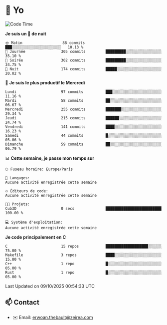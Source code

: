 # 👋 Yo

<!--START_SECTION:waka-->
![Code Time](http://img.shields.io/badge/Code%20Time-233%20hrs%2014%20mins-blue)

**Je suis un 🦉 de nuit** 

```text
🌞 Matin                  88 commits          ███░░░░░░░░░░░░░░░░░░░░░░   10.13 % 
🌆 Journée                305 commits         █████████░░░░░░░░░░░░░░░░   35.10 % 
🌃 Soirée                 302 commits         █████████░░░░░░░░░░░░░░░░   34.75 % 
🌙 Nuit                   174 commits         █████░░░░░░░░░░░░░░░░░░░░   20.02 % 
```
📅 **Je suis le plus productif le Mercredi** 

```text
Lundi                    97 commits          ███░░░░░░░░░░░░░░░░░░░░░░   11.16 % 
Mardi                    58 commits          ██░░░░░░░░░░░░░░░░░░░░░░░   06.67 % 
Mercredi                 255 commits         ███████░░░░░░░░░░░░░░░░░░   29.34 % 
Jeudi                    215 commits         ██████░░░░░░░░░░░░░░░░░░░   24.74 % 
Vendredi                 141 commits         ████░░░░░░░░░░░░░░░░░░░░░   16.23 % 
Samedi                   44 commits          █░░░░░░░░░░░░░░░░░░░░░░░░   05.06 % 
Dimanche                 59 commits          ██░░░░░░░░░░░░░░░░░░░░░░░   06.79 % 
```


📊 **Cette semaine, je passe mon temps sur** 

```text
🕑︎ Fuseau horaire: Europe/Paris

💬 Langages: 
Aucune activité enregistrée cette semaine

🔥 Éditeurs de code: 
Aucune activité enregistrée cette semaine

🐱‍💻 Projets: 
Cub3D                    0 secs              █████████████████████████   100.00 % 

💻 Système d'exploitation: 
Aucune activité enregistrée cette semaine
```

**Je code principalement en C** 

```text
C                        15 repos            ███████████████████░░░░░░   75.00 % 
Makefile                 3 repos             ████░░░░░░░░░░░░░░░░░░░░░   15.00 % 
C++                      1 repo              █░░░░░░░░░░░░░░░░░░░░░░░░   05.00 % 
Rust                     1 repo              █░░░░░░░░░░░░░░░░░░░░░░░░   05.00 % 
```




 Last Updated on 09/10/2025 00:54:33 UTC
<!--END_SECTION:waka-->

## 📫 Contact

- ✉️ Email: erwoan.thebault@zeirea.com

